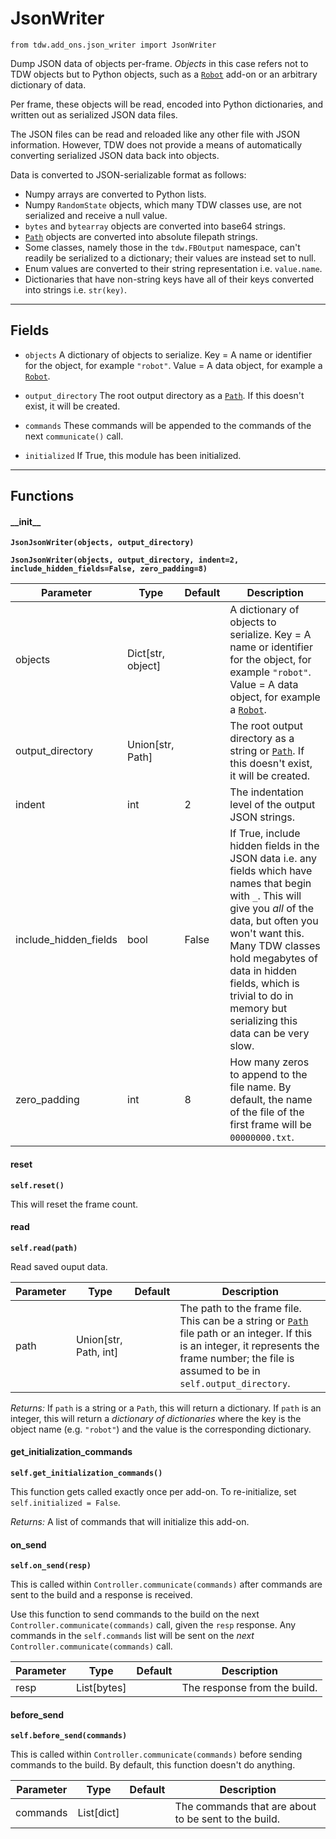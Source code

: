 # JsonWriter

`from tdw.add_ons.json_writer import JsonWriter`

Dump JSON data of objects per-frame. *Objects* in this case refers not to TDW objects but to Python objects, such as a [`Robot`](robot.md) add-on or an arbitrary dictionary of data.

Per frame, these objects will be read, encoded into Python dictionaries, and written out as serialized JSON data files.

The JSON files can be read and reloaded like any other file with JSON information. However, TDW does not provide a means of automatically converting serialized JSON data back into objects.

Data is converted to JSON-serializable format as follows:

- Numpy arrays are converted to Python lists.
- Numpy `RandomState` objects, which many TDW classes use, are not serialized and receive a null value.
- `bytes` and `bytearray` objects are converted into base64 strings.
- [`Path`](https://docs.python.org/3/library/pathlib.html) objects are converted into absolute filepath strings.
- Some classes, namely those in the `tdw.FBOutput` namespace, can't readily be serialized to a dictionary; their values are instead set to null.
- Enum values are converted to their string representation i.e. `value.name`.
- Dictionaries that have non-string keys have all of their keys converted into strings i.e. `str(key)`.

***

## Fields

- `objects` A dictionary of objects to serialize. Key = A name or identifier for the object, for example `"robot"`. Value = A data object, for example a [`Robot`](robot.md).

- `output_directory` The root output directory as a [`Path`](https://docs.python.org/3/library/pathlib.html). If this doesn't exist, it will be created.

- `commands` These commands will be appended to the commands of the next `communicate()` call.

- `initialized` If True, this module has been initialized.

***

## Functions

#### \_\_init\_\_

**`JsonJsonWriter(objects, output_directory)`**

**`JsonJsonWriter(objects, output_directory, indent=2, include_hidden_fields=False, zero_padding=8)`**

| Parameter | Type | Default | Description |
| --- | --- | --- | --- |
| objects |  Dict[str, object] |  | A dictionary of objects to serialize. Key = A name or identifier for the object, for example `"robot"`. Value = A data object, for example a [`Robot`](robot.md). |
| output_directory |  Union[str, Path] |  | The root output directory as a string or [`Path`](https://docs.python.org/3/library/pathlib.html). If this doesn't exist, it will be created. |
| indent |  int  | 2 | The indentation level of the output JSON strings. |
| include_hidden_fields |  bool  | False | If True, include hidden fields in the JSON data i.e. any fields which have names that begin with `_`. This will give you *all* of the data, but often you won't want this. Many TDW classes hold megabytes of data in hidden fields, which is trivial to do in memory but serializing this data can be very slow. |
| zero_padding |  int  | 8 | How many zeros to append to the file name. By default, the name of the file of the first frame will be `00000000.txt`. |

#### reset

**`self.reset()`**

This will reset the frame count.

#### read

**`self.read(path)`**

Read saved ouput data.


| Parameter | Type | Default | Description |
| --- | --- | --- | --- |
| path |  Union[str, Path, int] |  | The path to the frame file. This can be a string or [`Path`](https://docs.python.org/3/library/pathlib.html) file path or an integer. If this is an integer, it represents the frame number; the file is assumed to be in `self.output_directory`. |

_Returns:_  If `path` is a string or a `Path`, this will return a dictionary. If `path` is an integer, this will return a *dictionary of dictionaries* where the key is the object name (e.g. `"robot"`) and the value is the corresponding dictionary.

#### get_initialization_commands

**`self.get_initialization_commands()`**

This function gets called exactly once per add-on. To re-initialize, set `self.initialized = False`.

_Returns:_  A list of commands that will initialize this add-on.

#### on_send

**`self.on_send(resp)`**

This is called within `Controller.communicate(commands)` after commands are sent to the build and a response is received.

Use this function to send commands to the build on the next `Controller.communicate(commands)` call, given the `resp` response.
Any commands in the `self.commands` list will be sent on the *next* `Controller.communicate(commands)` call.

| Parameter | Type | Default | Description |
| --- | --- | --- | --- |
| resp |  List[bytes] |  | The response from the build. |

#### before_send

**`self.before_send(commands)`**

This is called within `Controller.communicate(commands)` before sending commands to the build. By default, this function doesn't do anything.

| Parameter | Type | Default | Description |
| --- | --- | --- | --- |
| commands |  List[dict] |  | The commands that are about to be sent to the build. |